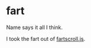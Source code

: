 # fart
Name says it all I think. 

I took the fart out of [fartscroll.js](https://github.com/theonion/fartscroll.js "fartscroll.js"). 

